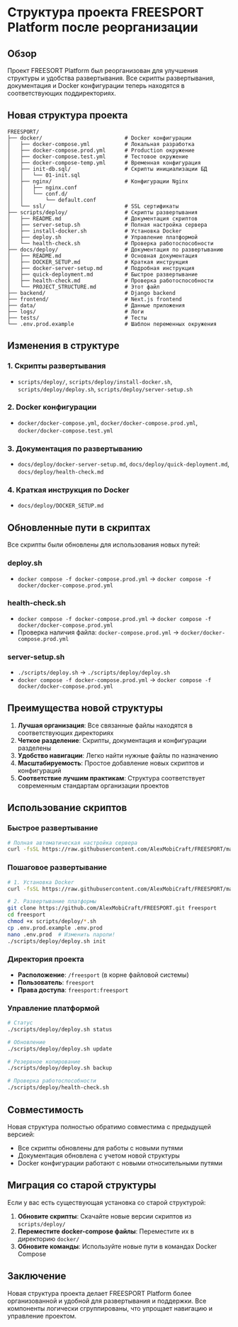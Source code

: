 # Структура проекта FREESPORT Platform после реорганизации

## Обзор

Проект FREESORT Platform был реорганизован для улучшения структуры и удобства развертывания. Все скрипты развертывания, документация и Docker конфигурации теперь находятся в соответствующих поддиректориях.

## Новая структура проекта

```text
FREESPORT/
├── docker/                          # Docker конфигурации
│   ├── docker-compose.yml           # Локальная разработка
│   ├── docker-compose.prod.yml      # Production окружение
│   ├── docker-compose.test.yml      # Тестовое окружение
│   ├── docker-compose-temp.yml      # Временная конфигурация
│   ├── init-db.sql/                 # Скрипты инициализации БД
│   │   └── 01-init.sql
│   ├── nginx/                       # Конфигурации Nginx
│   │   ├── nginx.conf
│   │   └── conf.d/
│   │       └── default.conf
│   └── ssl/                         # SSL сертификаты
├── scripts/deploy/                  # Скрипты развертывания
│   ├── README.md                    # Документация скриптов
│   ├── server-setup.sh              # Полная настройка сервера
│   ├── install-docker.sh            # Установка Docker
│   ├── deploy.sh                    # Управление платформой
│   └── health-check.sh              # Проверка работоспособности
├── docs/deploy/                     # Документация по развертыванию
│   ├── README.md                    # Основная документация
│   ├── DOCKER_SETUP.md              # Краткая инструкция
│   ├── docker-server-setup.md       # Подробная инструкция
│   ├── quick-deployment.md          # Быстрое развертывание
│   ├── health-check.md              # Проверка работоспособности
│   └── PROJECT_STRUCTURE.md         # Этот файл
├── backend/                         # Django backend
├── frontend/                        # Next.js frontend
├── data/                            # Данные приложения
├── logs/                            # Логи
├── tests/                           # Тесты
└── .env.prod.example                # Шаблон переменных окружения
```

## Изменения в структуре

### 1. Скрипты развертывания

- `scripts/deploy/`, `scripts/deploy/install-docker.sh`, `scripts/deploy/deploy.sh`, `scripts/deploy/server-setup.sh`

### 2. Docker конфигурации

- `docker/docker-compose.yml`, `docker/docker-compose.prod.yml`, `docker/docker-compose.test.yml`

### 3. Документация по развертыванию

- `docs/deploy/docker-server-setup.md`, `docs/deploy/quick-deployment.md`, `docs/deploy/health-check.md`

### 4. Краткая инструкция по Docker

- `docs/deploy/DOCKER_SETUP.md`

## Обновленные пути в скриптах

Все скрипты были обновлены для использования новых путей:

### deploy.sh

- `docker compose -f docker-compose.prod.yml` → `docker compose -f docker/docker-compose.prod.yml`

### health-check.sh

- `docker compose -f docker-compose.prod.yml` → `docker compose -f docker/docker-compose.prod.yml`
- Проверка наличия файла: `docker-compose.prod.yml` → `docker/docker-compose.prod.yml`

### server-setup.sh

- `./scripts/deploy.sh` → `./scripts/deploy/deploy.sh`
- `docker compose -f docker-compose.prod.yml` → `docker compose -f docker/docker-compose.prod.yml`

## Преимущества новой структуры

1. **Лучшая организация**: Все связанные файлы находятся в соответствующих директориях
2. **Четкое разделение**: Скрипты, документация и конфигурации разделены
3. **Удобство навигации**: Легко найти нужные файлы по назначению
4. **Масштабируемость**: Простое добавление новых скриптов и конфигураций
5. **Соответствие лучшим практикам**: Структура соответствует современным стандартам организации проектов

## Использование скриптов

### Быстрое развертывание

```bash
# Полная автоматическая настройка сервера
curl -fsSL https://raw.githubusercontent.com/AlexMobiCraft/FREESPORT/main/scripts/deploy/server-setup.sh | sudo bash
```

### Пошаговое развертывание
```bash
# 1. Установка Docker
curl -fsSL https://raw.githubusercontent.com/AlexMobiCraft/FREESPORT/main/scripts/deploy/install-docker.sh | sudo bash

# 2. Развертывание платформы
git clone https://github.com/AlexMobiCraft/FREESPORT.git freesport
cd freesport
chmod +x scripts/deploy/*.sh
cp .env.prod.example .env.prod
nano .env.prod  # Изменить пароли!
./scripts/deploy/deploy.sh init
```

### Директория проекта
- **Расположение**: `/freesport` (в корне файловой системы)
- **Пользователь**: `freesport`
- **Права доступа**: `freesport:freesport`

### Управление платформой
```bash
# Статус
./scripts/deploy/deploy.sh status

# Обновление
./scripts/deploy/deploy.sh update

# Резервное копирование
./scripts/deploy/deploy.sh backup

# Проверка работоспособности
./scripts/deploy/health-check.sh
```

## Совместимость

Новая структура полностью обратимо совместима с предыдущей версией:
- Все скрипты обновлены для работы с новыми путями
- Документация обновлена с учетом новой структуры
- Docker конфигурации работают с новыми относительными путями

## Миграция со старой структуры

Если у вас есть существующая установка со старой структурой:

1. **Обновите скрипты**: Скачайте новые версии скриптов из `scripts/deploy/`
2. **Переместите docker-compose файлы**: Переместите их в директорию `docker/`
3. **Обновите команды**: Используйте новые пути в командах Docker Compose

## Заключение

Новая структура проекта делает FREESPORT Platform более организованной и удобной для развертывания и поддержки. Все компоненты логически сгруппированы, что упрощает навигацию и управление проектом.